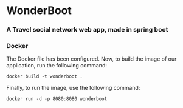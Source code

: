 # WonderBoot
### A Travel social network web app, made in spring boot

### Docker 
The Docker file has been configured.
Now, to build the image of our application, run the following command:

    docker build -t wonderboot .

Finally, to run the image, use the following command:

    docker run -d -p 8080:8080 wonderboot